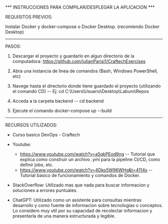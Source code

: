﻿*** INSTRUCCIONES PARA COMPILAR/DESPLEGAR LA APLICACION ***

REQUISITOS PREVIOS:

Instalar Docker y docker-compose o Docker Desktop. (recomiendo Docker Desktop)

-------------------------------------------------------------------------------------------------------------------------

PASOS:

1. Descargar el proyecto y guardarlo en algun directorio de la computadora: https://github.com/julianParisi1/CraftechExercises

2. Abra una instancia de linea de comandos (Bash, Windows PowerShell, etc)

3. Navege hasta el directorio donde tiene guardado el proyecto (utilizando el comando CD) -- Ej: cd C:\Users\Usuario\Desktop\Laburo\Repos

4. Acceda a la carpeta backend -- cd backend

5. Ejecute el comando docker-compose up --build

-------------------------------------------------------------------------------------------------------------------------

RECURSOS UTILIZADOS:

- Curso basico DevOps - Craftech

- Youtube:

	- https://www.youtube.com/watch?v=a5qkPEod9ng  -- Tutorial que explica como construir un archivo .yml para la pipeline CI/CD, como definir jobs, etc.
	- https://www.youtube.com/watch?v=4Dko5W96WHg&t=4114s -- Tutorial basico de funcionamiento y comandos de Docker.

- StackOverflow: Utilizado mas que nada para buscar informacion y soluciones a errores puntuales.

- ChatGPT: Utilizado como un asistente para consultas mientras desarrollo y como fuente de informacion sobre tecnologias o conceptos.
           Lo considero muy util por su capacidad de recolectar informacion y presentarla de una manera estructurada y legible.